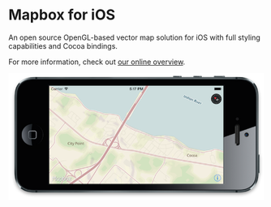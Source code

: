 # Mapbox for iOS

An open source OpenGL-based vector map solution for iOS with full styling capabilities and Cocoa bindings.

For more information, check out [our online overview](https://www.mapbox.com/mapbox-gl-ios/). 

[![](https://raw.githubusercontent.com/mapbox/mapbox-gl-native/master/ios/screenshot.png)]()

